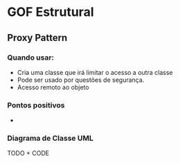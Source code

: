 # GOF Estrutural

## Proxy Pattern

### Quando usar:
- Cria uma classe que irá limitar o acesso a outra classe
- Pode ser usado por questões de segurança.
- Acesso remoto ao objeto



### Pontos positivos
-

### Diagrama de Classe UML
 TODO + CODE
